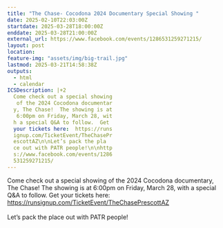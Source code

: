 ```yaml
---
title: "The Chase- Cocodona 2024 Documentary Special Showing "
date: 2025-02-10T22:03:00Z
startdate: 2025-03-28T18:00:00Z
enddate: 2025-03-28T21:00:00Z
external_url: https://www.facebook.com/events/1286531259271215/
layout: post
location: 
feature-img: "assets/img/big-trail.jpg"
lastmod: 2025-03-21T14:58:38Z
outputs:
  - html
  - calendar
ICSDescription: |+2
  Come check out a special showing   of the 2024 Cocodona documentar  y, The Chase!  The showing is at   6:00pm on Friday, March 28, wit  h a special Q&A to follow.  Get   your tickets here:  https://runs  ignup.com/TicketEvent/TheChasePr  escottAZ\n\nLet’s pack the pla  ce out with PATR people!\n\nhttp  s://www.facebook.com/events/1286  531259271215/
---
```


Come check out a special showing of the 2024 Cocodona documentary, The Chase!  The showing is at 6&#58;00pm on Friday, March 28, with a special Q&A to follow.  Get your tickets here&#58;  [https://runsignup.com/TicketEvent/TheChasePrescottAZ<br>
](https://runsignup.com/TicketEvent/TheChasePrescottAZ<br>
)  <br>
  Let’s pack the place out with PATR people!<br>
  <br>
  

